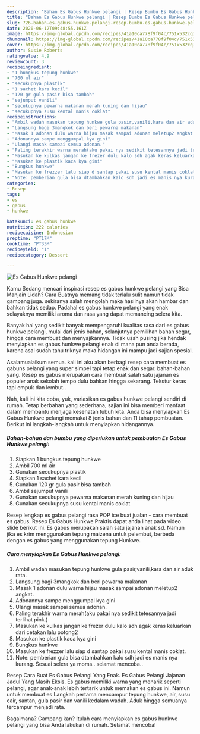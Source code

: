 ```yaml
---
description: "Bahan Es Gabus Hunkwe pelangi | Resep Bumbu Es Gabus Hunkwe pelangi Yang Lezat Sekali"
title: "Bahan Es Gabus Hunkwe pelangi | Resep Bumbu Es Gabus Hunkwe pelangi Yang Lezat Sekali"
slug: 726-bahan-es-gabus-hunkwe-pelangi-resep-bumbu-es-gabus-hunkwe-pelangi-yang-lezat-sekali
date: 2020-06-12T09:48:55.161Z
image: https://img-global.cpcdn.com/recipes/41a10ca778f9f04c/751x532cq70/es-gabus-hunkwe-pelangi-foto-resep-utama.jpg
thumbnail: https://img-global.cpcdn.com/recipes/41a10ca778f9f04c/751x532cq70/es-gabus-hunkwe-pelangi-foto-resep-utama.jpg
cover: https://img-global.cpcdn.com/recipes/41a10ca778f9f04c/751x532cq70/es-gabus-hunkwe-pelangi-foto-resep-utama.jpg
author: Susie Roberts
ratingvalue: 4.9
reviewcount: 3
recipeingredient:
- "1 bungkus tepung hunkwe"
- "700 ml air"
- "secukupnya plastik"
- "1 sachet kara kecil"
- "120 gr gula pasir bisa tambah"
- "sejumput vanili"
- "secukupnya pewarna makanan merah kuning dan hijau"
- "secukupnya susu kental manis coklat"
recipeinstructions:
- "Ambil wadah masukan tepung hunkwe gula pasir,vanili,kara dan air aduk rata."
- "Langsung bagi 3mangkok dan beri pewarna makanan"
- "Masak 1 adonan dulu warna hijau masak sampai adonan meletup2 angkat."
- "Adonannya sampe menggumpal kya gini"
- "Ulangi masak sampai semua adonan."
- "Paling terakhir warna merah(aku pakai nya sedikit tetesannya jadi terlihat pink.)"
- "Masukan ke kulkas jangan ke frezer dulu kalo sdh agak keras keluarkan dari cetakan lalu potong2"
- "Masukan ke plastik kaca kya gini"
- "Bungkus hunkwe"
- "Masukan ke frezzer lalu siap d santap pakai susu kental manis coklat."
- "Note: pemberian gula bisa dtambahkan kalo sdh jadi es manis nya kurang. Sesuai selera ya moms.. selamat mencoba.."
categories:
- Resep
tags:
- es
- gabus
- hunkwe

katakunci: es gabus hunkwe 
nutrition: 222 calories
recipecuisine: Indonesian
preptime: "PT17M"
cooktime: "PT33M"
recipeyield: "1"
recipecategory: Dessert

---
```



![Es Gabus Hunkwe pelangi](https://img-global.cpcdn.com/recipes/41a10ca778f9f04c/751x532cq70/es-gabus-hunkwe-pelangi-foto-resep-utama.jpg)

Kamu Sedang mencari inspirasi resep es gabus hunkwe pelangi yang Bisa Manjain Lidah? Cara Buatnya memang tidak terlalu sulit namun tidak gampang juga. sekiranya salah mengolah maka hasilnya akan hambar dan bahkan tidak sedap. Padahal es gabus hunkwe pelangi yang enak selayaknya memiliki aroma dan rasa yang dapat memancing selera kita.

Banyak hal yang sedikit banyak mempengaruhi kualitas rasa dari es gabus hunkwe pelangi, mulai dari jenis bahan, selanjutnya pemilihan bahan segar, hingga cara membuat dan menyajikannya. Tidak usah pusing jika hendak menyiapkan es gabus hunkwe pelangi enak di mana pun anda berada, karena asal sudah tahu triknya maka hidangan ini mampu jadi sajian spesial.

Asalamualaikum semua. kali ini aku akan berbagi resep cara membuat es gabuns pelangi yang super simpel tapi tetap enak dan segar. bahan-bahan yang. Resep es gabus merupakan cara membuat salah satu jajanan es populer anak sekolah tempo dulu bahkan hingga sekarang. Tekstur keras tapi empuk dan lembut..


Nah, kali ini kita coba, yuk, variasikan es gabus hunkwe pelangi sendiri di rumah. Tetap berbahan yang sederhana, sajian ini bisa memberi manfaat dalam membantu menjaga kesehatan tubuh kita. Anda bisa menyiapkan Es Gabus Hunkwe pelangi memakai 8 jenis bahan dan 11 tahap pembuatan. Berikut ini langkah-langkah untuk menyiapkan hidangannya.

<!--inarticleads1-->

##### Bahan-bahan dan bumbu yang diperlukan untuk pembuatan Es Gabus Hunkwe pelangi:

1. Siapkan 1 bungkus tepung hunkwe
1. Ambil 700 ml air
1. Gunakan secukupnya plastik
1. Siapkan 1 sachet kara kecil
1. Gunakan 120 gr gula pasir bisa tambah
1. Ambil sejumput vanili
1. Gunakan secukupnya pewarna makanan merah kuning dan hijau
1. Gunakan secukupnya susu kental manis coklat


Resep lengkap es gabus pelangi rasa POP ice buat jualan - cara membuat es gabus. Resep Es Gabus Hunkwe Praktis dapat anda lihat pada video slide berikut ini. Es gabus merupakan salah satu jajanan anak sd. Namun jika es krim menggunakan tepung maizena untuk pelembut, berbeda dengan es gabus yang menggunakan tepung Hunkwe. 

<!--inarticleads2-->

##### Cara menyiapkan Es Gabus Hunkwe pelangi:

1. Ambil wadah masukan tepung hunkwe gula pasir,vanili,kara dan air aduk rata.
1. Langsung bagi 3mangkok dan beri pewarna makanan
1. Masak 1 adonan dulu warna hijau masak sampai adonan meletup2 angkat.
1. Adonannya sampe menggumpal kya gini
1. Ulangi masak sampai semua adonan.
1. Paling terakhir warna merah(aku pakai nya sedikit tetesannya jadi terlihat pink.)
1. Masukan ke kulkas jangan ke frezer dulu kalo sdh agak keras keluarkan dari cetakan lalu potong2
1. Masukan ke plastik kaca kya gini
1. Bungkus hunkwe
1. Masukan ke frezzer lalu siap d santap pakai susu kental manis coklat.
1. Note: pemberian gula bisa dtambahkan kalo sdh jadi es manis nya kurang. Sesuai selera ya moms.. selamat mencoba..


Resep Cara Buat Es Gabus Pelangi Yang Enak. Es Gabus Pelangi Jajanan Jadul Yang Masih Eksis. Es gabus memiliki warna yang menarik seperti pelangi, agar anak-anak lebih tertarik untuk memakan es gabus ini. Namun untuk membuat es Langkah pertama mencampur tepung hunkwe, air, susu cair, santan, gula pasir dan vanili kedalam wadah. Aduk hingga semuanya tercampur menjadi rata. 

Bagaimana? Gampang kan? Itulah cara menyiapkan es gabus hunkwe pelangi yang bisa Anda lakukan di rumah. Selamat mencoba!

